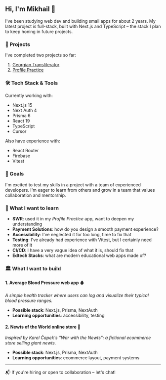 ## Hi, I'm Mikhail 👋

I've been studying web dev and building small apps for about 2 years. My latest project is full-stack, built with Next.js and TypeScript – the stack I plan to keep honing in future projects.

### 🧳 Projects
I've completed two projects so far:
1. [Georgian Transliterator](https://github.com/elmijail1/georgian-transliterator)
2. [Profile Practice](https://github.com/elmijail1/profile-practice-nextjs)

### 🛠 Tech Stack & Tools
Currently working with:
- Next.js 15
- Next Auth 4
- Prisma 6
- React 19
- TypeScript
- Cursor
  
Also have experience with:
- React Router
- Firebase
- Vitest

### 🎯 Goals
I'm excited to test my skills in a project with a team of experienced developers. I'm eager to learn from others and grow in a team that values collaboration and mentorship.

### 🧠 What I want to learn
- **SWR**: used it in my *Profile Practice* app, want to deepen my understanding
- **Payment Solutions**: how do you design a smooth payment experience?
- **Accessibility**: I've neglected it for too long, time to fix that
- **Testing**: I've already had experience with Vitest, but I certainly need more of it
- **CI/CD**: I have a very vague idea of what it is, should fix that
- **Edtech Stacks**: what are modern educational web apps made of?

### 🏛 What I want to build
#### 1. Average Blood Pressure web app 🩸
_A simple health tracker where users can log and visualize their typical blood pressure ranges._
- **Possible stack**: Next.js, Prisma, NextAuth
- **Learning opportunities**: accessibility, testing

#### 2. Newts of the World online store 🦎
_Inspired by Karel Čapek's "War with the Newts": a fictional ecommerce store selling giant newts._
- **Possible stack**: Next.js, Prisma, NextAuth
- **Learning opportunities**: ecommerce layout, payment systems

---

📬 If you're hiring or open to collaboration – let's chat!
